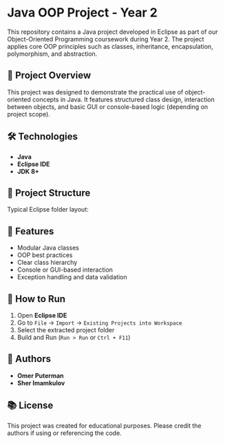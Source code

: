 # Java OOP Project - Year 2

This repository contains a Java project developed in Eclipse as part of our Object-Oriented Programming coursework during Year 2. The project applies core OOP principles such as classes, inheritance, encapsulation, polymorphism, and abstraction.

## 🧠 Project Overview

This project was designed to demonstrate the practical use of object-oriented concepts in Java. It features structured class design, interaction between objects, and basic GUI or console-based logic (depending on project scope).

## 🛠 Technologies

- **Java**
- **Eclipse IDE**
- **JDK 8+**

## 📁 Project Structure

Typical Eclipse folder layout:


## 🎯 Features

- Modular Java classes
- OOP best practices
- Clear class hierarchy
- Console or GUI-based interaction
- Exception handling and data validation

## 🚀 How to Run

1. Open **Eclipse IDE**
2. Go to `File` → `Import` → `Existing Projects into Workspace`
3. Select the extracted project folder
4. Build and Run (`Run > Run` or `Ctrl + F11`)

## 🙋 Authors

- **Omer Puterman**
- **Sher Imamkulov**

## 📚 License

This project was created for educational purposes. Please credit the authors if using or referencing the code.

